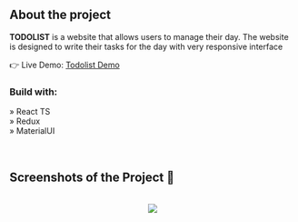 
<h2>About the project</h2>

<p><b>TODOLIST</b> is a website that allows users to manage their day. The website is designed to write their tasks for the day with very responsive interface <br/>
</p>

👉 Live Demo: <a href='https://shoqqan.github.io/todolist-without-back/'>Todolist Demo</a>

<h3>Build with:</h3>

» React TS <br>
» Redux  <br>
» MaterialUI <br>

<br>

<h2>Screenshots of the Project 📸</h2>
<br>


<div align='center'>
<img src='https://github.com/shoqqan/todolist-without-back/assets/108088790/21581a5c-4470-4ed8-bf68-abecb9bab283'/>

</div>

<br><br>
